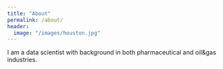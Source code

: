 ```yaml
---
title: "About"
permalink: /about/
header:
  image: "/images/houston.jpg"
---
```


I am a data scientist with background in both pharmaceutical and oil&gas industries.
